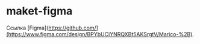 # maket-figma

Ссылка [Figma](https://github.com/](https://www.figma.com/design/BPYbUCjYNRQXBt5AKSrgtV/Marico-%2B).
